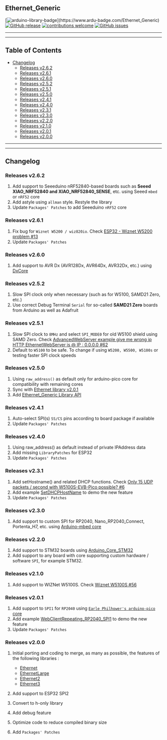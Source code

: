 ## Ethernet_Generic

[![arduino-library-badge](https://www.ardu-badge.com/badge/Ethernet_Generic.svg?)](https://www.ardu-badge.com/Ethernet_Generic)
[![GitHub release](https://img.shields.io/github/release/khoih-prog/Ethernet_Generic.svg)](https://github.com/khoih-prog/Ethernet_Generic/releases)
[![contributions welcome](https://img.shields.io/badge/contributions-welcome-brightgreen.svg?style=flat)](#Contributing)
[![GitHub issues](https://img.shields.io/github/issues/khoih-prog/Ethernet_Generic.svg)](http://github.com/khoih-prog/Ethernet_Generic/issues)

---
---

## Table of Contents


* [Changelog](#changelog)
	* [Releases v2.6.2](#releases-v262)
	* [Releases v2.6.1](#releases-v261)
	* [Releases v2.6.0](#releases-v260)
	* [Releases v2.5.2](#releases-v252)
	* [Releases v2.5.1](#releases-v251)
	* [Releases v2.5.0](#releases-v250)
	* [Releases v2.4.1](#releases-v241)
	* [Releases v2.4.0](#releases-v240)
	* [Releases v2.3.1](#releases-v231)
	* [Releases v2.3.0](#releases-v230)
	* [Releases v2.2.0](#releases-v220)
	* [Releases v2.1.0](#releases-v210)
	* [Releases v2.0.1](#releases-v201)
	* [Releases v2.0.0](#releases-v200)

---
---

## Changelog

### Releases v2.6.2

1. Add support to Seeeduino nRF52840-based boards such as **Seeed XIAO_NRF52840 and XIAO_NRF52840_SENSE**, etc. using Seeed `mbed` or `nRF52` core
2. Add astyle using `allman` style. Restyle the library
3. Update `Packages' Patches` to add Seeeduino `nRF52` core

### Releases v2.6.1

1. Fix bug for `Wiznet W5200 / wiz820io`. Check [ESP32 - Wiznet W5200 problem #13](https://github.com/khoih-prog/Ethernet_Generic/discussions/13)
2. Update `Packages' Patches`

### Releases v2.6.0

1. Add support to AVR Dx (AVR128Dx, AVR64Dx, AVR32Dx, etc.) using [DxCore](https://github.com/SpenceKonde/DxCore)


### Releases v2.5.2

1. Slow SPI clock only when necessary (such as for W5100, SAMD21 Zero, etc.)
2. Use correct Debug Terminal `Serial` for so-called **SAMD21 Zero** boards from Arduino as well as Adafruit


### Releases v2.5.1

1. Slow SPI clock to `8MHz` and select `SPI_MODE0` for old W5100 shield using SAMD Zero. Check [AdvancedWebServer example give me wrong ip HTTP EthernetWebServer is @ IP : 0.0.0.0 #62](https://github.com/khoih-prog/EthernetWebServer/issues/62)
2. Default to `W5100` to be safe. To change if using `W5200, W5500, W5100s` or testing faster SPI clock speeds


### Releases v2.5.0

1. Using `raw_address()` as default only for arduino-pico core for compatibility with remaining cores
2. Sync with [Ethernet library v2.0.1](https://github.com/arduino-libraries/Ethernet/releases/tag/2.0.1)
3. Add [Ethernet_Generic Library API](https://github.com/khoih-prog/Ethernet_Generic/blob/main/docs/api.md)


### Releases v2.4.1

1. Auto-select SPI(s) `SS/CS` pins according to board package if available
2. Update `Packages' Patches`

### Releases v2.4.0

1. Using raw_address() as default instead of private IPAddress data
2. Add missing `LibraryPatches` for ESP32
3. Update `Packages' Patches`

### Releases v2.3.1

1. Add setHostname() and related DHCP functions. Check [Only 15 UDP packets / second with W5100S-EVB-Pico possible? #6](https://github.com/khoih-prog/Ethernet_Generic/discussions/6#discussioncomment-2793483)
2. Add example [SetDHCPHostName](examples/SetDHCPHostName) to demo the new feature
3. Update `Packages' Patches`

### Releases v2.3.0

1. Add support to custom SPI for RP2040, Nano_RP2040_Connect, Portenta_H7, etc. using [Arduino-mbed core](https://github.com/arduino/ArduinoCore-mbed)


### Releases v2.2.0

1. Add support to STM32 boards using [Arduino_Core_STM32](https://github.com/stm32duino/Arduino_Core_STM32)
2. Add support to any board with core supporting custom hardware / software `SPI`, for example STM32.


### Releases v2.1.0

1. Add support to WIZNet W5100S. Check [Wiznet W5100S #56](https://github.com/khoih-prog/EthernetWebServer/discussions/56)


### Releases v2.0.1

1. Add support to `SPI1` for `RP2040` using [`Earle Philhower's arduino-pico` core](https://github.com/earlephilhower/arduino-pico)
2. Add example [WebClientRepeating_RP2040_SPI1](examples/WebClientRepeating_RP2040_SPI1) to demo the new feature
3. Update `Packages' Patches`

### Releases v2.0.0

1. Initial porting and coding to merge, as many as possible, the features of the following libraries :

	- [Ethernet](https://github.com/arduino-libraries/Ethernet)
	- [EthernetLarge](https://github.com/OPEnSLab-OSU/EthernetLarge)
	- [Ethernet2](https://github.com/adafruit/Ethernet2)
	- [Ethernet3](https://github.com/sstaub/Ethernet3)
	
2. Add support to ESP32 SPI2
3. Convert to h-only library
4. Add debug feature
5. Optimize code to reduce compiled binary size
6. Add `Packages' Patches`


